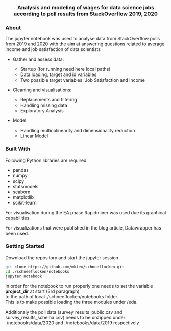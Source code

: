 <br />
<p align="center">
  <h3 align="center">Analysis and modeling of wages for data science jobs
    according to poll results from StackOverflow 2019, 2020</h3>
</p>

### About

The jupyter notebook was used to analyse data from StackOverflow polls
from 2019 and 2020 with the aim at answering questions related to
average income and job satisfaction of data scientists

- Gather and assess data:
  - Startup (for running need here local paths)
  - Data loading, target and id variables
  - Two possible target variables: Job Satisfaction and Income

- Cleaning and visualisations:
  - Replacements and filtering
  - Handling missing data
  - Exploratory Analysis

- Model:
  - Handling multicolinearity and dimensionality reduction
  - Linear Model


### Built With

Following Python libraries are required
* pandas
* numpy
* scipy
* statsmodels
* seaborn
* matplotlib
* scikit-learn

For visualisation during the EA phase Rapidminer was used due its
graphical capabilities.

For visualizations that were published in the blog article, Datawrapper
has been used.

<!-- GETTING STARTED -->
### Getting Started

Download the repository and start the jupyter session

   ```sh
   git clone https://github.com/mktex/schneeflocken.git
   cd ./schneeflocken/notebooks
   jupyter notebook
   ```

  In order for the notebook to run properly one needs to set the
  variable **project_dir** at start (3rd paragraph)  
  to the path of local ./schneeflocken/notebooks folder.  
  This is to make possible loading the three modules under /eda.

  Additionaly the poll data (survey_results_public.csv and
  survey_results_schema.csv) needs to be unzipped under
  ./notebooks/data/2020 and ./notebooks/data/2019 respectively
